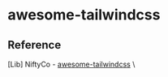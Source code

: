# awesome-tailwindcss

## Reference

[Lib] NiftyCo - [awesome-tailwindcss](https://github.com/aniftyco/awesome-tailwindcss) \

